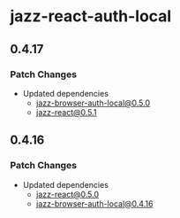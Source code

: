 # jazz-react-auth-local

## 0.4.17

### Patch Changes

- Updated dependencies
  - jazz-browser-auth-local@0.5.0
  - jazz-react@0.5.1

## 0.4.16

### Patch Changes

- Updated dependencies
  - jazz-react@0.5.0
  - jazz-browser-auth-local@0.4.16
